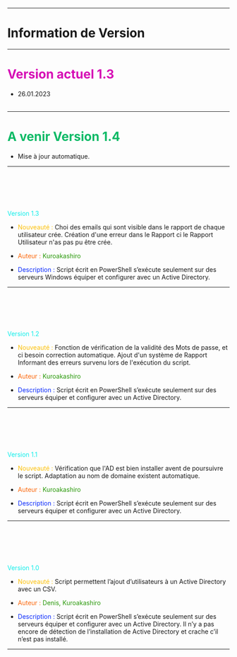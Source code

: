 
***********************
# Information de Version 
***********************

# <span style="color: #d60db5"> Version actuel 1.3 </span>
* 26.01.2023
<br></br>





---- 
# <span style="color: #0dba66">A venir Version 1.4 </span>
* Mise à jour automatique.
---- 






<br></br>
----
<h style="color: #0eede9"> Version 1.3 </h>
* <span style="color: #fcc00a">Nouveauté : </span>
Choi des emails qui sont visible dans le rapport de chaque utilisateur crée.
Création d'une erreur dans le Rapport ci le Rapport Utilisateur n'as pas pu être crée.

* <span style="color: #fc670a">Auteur : </span>
<span style="color: #2a990b">Kuroakashiro</span>

* <span style="color: #0a2afc">Description : </span>
Script écrit en PowerShell s’exécute seulement sur des serveurs Windows équiper et configurer avec un Active Directory. 
----



<br></br>
----
<h style="color: #0eede9"> Version 1.2 </h>
* <span style="color: #fcc00a">Nouveauté : </span>
Fonction de vérification de la validité des Mots de passe, et ci besoin correction automatique. 
Ajout d'un système de Rapport Informant des erreurs survenu lors de l'exécution du script. 

* <span style="color: #fc670a">Auteur : </span>
<span style="color: #2a990b">Kuroakashiro</span>

* <span style="color: #0a2afc">Description : </span>
Script écrit en PowerShell s’exécute seulement sur des serveurs équiper et configurer avec un Active Directory. 
----




<br></br>
----
<h style="color: #0eede9"> Version 1.1 </h>
* <span style="color: #fcc00a">Nouveauté : </span>
Vérification que l'AD est bien installer avent de poursuivre le script. 
Adaptation au nom de domaine existent automatique. 

* <span style="color: #fc670a">Auteur : </span>
<span style="color: #2a990b">Kuroakashiro</span>

* <span style="color: #0a2afc">Description : </span>
Script écrit en PowerShell s’exécute seulement sur des serveurs équiper et configurer avec un Active Directory. 
----




<br></br>
----
<h style="color: #0eede9"> Version 1.0 </h>
* <span style="color: #fcc00a">Nouveauté : </span>
Script permettent l’ajout d’utilisateurs à un Active Directory avec un CSV.

* <span style="color: #fc670a">Auteur : </span>
<span style="color: #2a990b">Denis, Kuroakashiro</span>

* <span style="color: #0a2afc">Description : </span>
Script écrit en PowerShell s’exécute seulement sur des serveurs équiper et configurer avec un Active Directory. Il n’y a pas encore de détection de l’installation de Active Directory et crache c’il n’est pas installé. 
----














